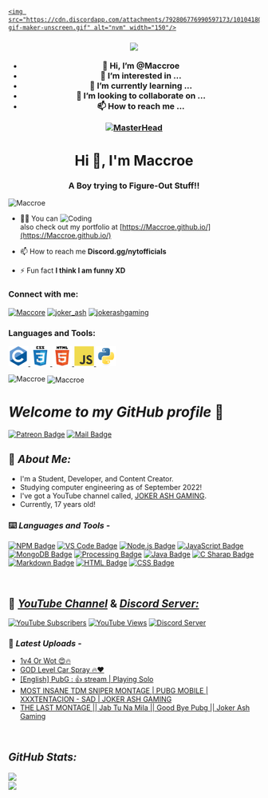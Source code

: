 <p align="left">

  <a href="https://discord.gg/GVcNZqBHfK">

    <img src="https://cdn.discordapp.com/attachments/792806776990597173/1010418083179016282/com-gif-maker-unscreen.gif" alt="nvm" width="150"/>
</p>

 <h3 align="middle"> <a href="#"><img src="https://discord.c99.nl/widget/theme-1/790840344081465375.png"></a>


- 👋 Hi, I’m @Maccroe
- 👀 I’m interested in ...
- 🌱 I’m currently learning ...
- 💞️ I’m looking to collaborate on ...
- 📫 How to reach me ...

<!---
Maccroe/Maccroe is a ✨ special ✨ repository because its `README.md` (this file) appears on your GitHub profile.
You can click the Preview link to take a look at your changes.
--->
[![MasterHead](https://media.discordapp.net/attachments/792809848567365674/886281629096620042/1631376390172.png)](https://Maccroe.github.io)
<h1 align="center">Hi 👋, I'm Maccroe </h1>
<h3 align="center">A Boy trying to Figure-Out Stuff!!</h3>

<p align="left"> <img src="https://komarev.com/ghpvc/?username=khushboogoel01&label=Profile%20views&color=129e00&style=plastic" alt="Maccroe" /> </p>
<img align="right" alt="Coding" width="400" src="https://cdn.dribbble.com/users/2646423/screenshots/5507196/computer.gif">

- 👨‍💻 You can also check out my portfolio at [https://Maccroe.github.io/](https://Maccroe.github.io/)

- 📫 How to reach me **Discord.gg/nytofficials**

- ⚡ Fun fact **I think I am funny XD**

<h3 align="left">Connect with me:</h3>
<p align="left">
<!-- <a href="https://twitter.com/Maccroe" target="blank"><img align="center" src="https://cdn.jsdelivr.net/npm/simple-icons@3.0.1/icons/twitter.svg" alt="Maccroe" height="30" width="40" /></a> -->
<a href="https://linkedin.com/in/Maccroe" target="blank"><img align="center" src="https://cdn.jsdelivr.net/npm/simple-icons@3.0.1/icons/linkedin.svg" alt="Maccore" height="30" width="40" /></a>
<a href="https://instagram.com/joker_ash" target="blank"><img align="center" src="https://cdn.jsdelivr.net/npm/simple-icons@3.0.1/icons/instagram.svg" alt="joker_ash" height="30" width="40" /></a>
<a href="https://www.youtube.com/c/jokerashgaming" target="blank"><img align="center" src="https://cdn.jsdelivr.net/npm/simple-icons@3.0.1/icons/youtube.svg" alt="jokerashgaming" height="30" width="40" /></a>
</p>

<h3 align="left">Languages and Tools:</h3>
<p align="left"> <a href="https://www.cprogramming.com/" target="_blank"> <img src="https://raw.githubusercontent.com/devicons/devicon/master/icons/c/c-original.svg" alt="c" width="40" height="40"/> </a> <a href="https://www.w3schools.com/css/" target="_blank"> <img src="https://raw.githubusercontent.com/devicons/devicon/master/icons/css3/css3-original-wordmark.svg" alt="css3" width="40" height="40"/> </a> <a href="https://www.w3.org/html/" target="_blank"> <img src="https://raw.githubusercontent.com/devicons/devicon/master/icons/html5/html5-original-wordmark.svg" alt="html5" width="40" height="40"/> </a> <a href="https://developer.mozilla.org/en-US/docs/Web/JavaScript" target="_blank"> <img src="https://raw.githubusercontent.com/devicons/devicon/master/icons/javascript/javascript-original.svg" alt="javascript" width="40" height="40"/> </a> <a href="https://www.python.org" target="_blank"> <img src="https://raw.githubusercontent.com/devicons/devicon/master/icons/python/python-original.svg" alt="python" width="40" height="40"/> </a> </p>

<p><img align="left" src="https://github-readme-stats.vercel.app/api/top-langs?username=Maccroe&show_icons=true&locale=en&layout=compact" alt="Maccroe" /></p>

<p>&nbsp;<img align="center" src="https://github-readme-stats.vercel.app/api?username=Maccroe&show_icons=true&locale=en" alt="Maccroe" /></p>




# **_Welcome to my GitHub profile_** 👋

[![Patreon Badge](https://img.shields.io/badge/-Donate/Support-0D1117?logo=patreon&style=for-the-badge)][patreon]
[![Mail Badge](https://img.shields.io/badge/-EMail/Contact-0D1117?logo=gmail&style=for-the-badge)][mail]
<br />

<!-- <img align="right" src="./images/laptop.gif" width="270" height="235"> -->

## 📖 **_About Me:_**

- I'm a Student, Developer, and Content Creator.
- Studying computer engineering as of September 2022!
- I've got a YouTube channel called, [JOKER ASH GAMING][youtube].
- Currently, 17 years old!

### ⌨️ **_Languages and Tools -_**

[![NPM Badge](https://img.shields.io/badge/-NPM-0D1117?logo=npm)][npm]
[![VS Code Badge](https://img.shields.io/badge/-Visual_Studio_Code-0D1117?logo=visual-studio-code&logoColor=007ACC)][vscode]
[![Node.js Badge](https://img.shields.io/badge/-Node.js-0D1117?logo=node.js)][nodejs]
[![JavaScript Badge](https://img.shields.io/badge/-JavaScript-0D1117?logo=javascript)][javascript]
[![MongoDB Badge](https://img.shields.io/badge/-MongoDB-0D1117?logo=mongodb)][mongodb]
[![Processing Badge](https://img.shields.io/badge/-Processing-0D1117?logo=processing-foundation&logoColor=006699)][processing]
[![Java Badge](https://img.shields.io/badge/-Java-0D1117?logo=java&logoColor=007396)][java]
[![C Sharap Badge](https://img.shields.io/badge/-C_Sharp-0D1117?logo=csharp&logoColor=239120)][cs]
[![Markdown Badge](https://img.shields.io/badge/-Markdown-0D1117?logo=markdown)][markdown]
[![HTML Badge](https://img.shields.io/badge/-HTML-0D1117?logo=html5)][html]
[![CSS Badge](https://img.shields.io/badge/-CSS-0D1117?logo=css3&logoColor=1572B6)][css]

<br />

## 🎥 [**_YouTube Channel_**][youtube] & [**_Discord Server:_**][discord]

[![YouTube Subscribers](https://img.shields.io/youtube/channel/subscribers/UCtHxsna50Tua9_6Cd427jwA?color=%23ff0000&logo=YouTube&logoColor=%23ff0000&style=for-the-badge)][youtube]
[![YouTube Views](https://img.shields.io/youtube/channel/views/UCtHxsna50Tua9_6Cd427jwA?color=%23ff0000&logo=YouTube&logoColor=%23ff0000&style=for-the-badge)][youtube]
[![Discord Server](https://img.shields.io/discord/939099147955486791?color=5865F2&label=Damage%20Esports&logo=discord&style=for-the-badge)][discord]

### 📩 **_Latest Uploads -_**

<!-- YOUTUBE:START -->
- [1v4 Or Wot 😍🔥](https://www.youtube.com/watch?v=Sw4jDytkBY8)
- [GOD Level Car Spray 🔥❤](https://www.youtube.com/watch?v=6xovOx2cl_Q)
- [[English] PubG : 👍 stream | Playing Solo](https://www.youtube.com/watch?v=G01vUYiYhO8)
- [MOST INSANE TDM SNIPER MONTAGE  | PUBG MOBILE | XXXTENTACION - SAD  | JOKER ASH GAMING](https://www.youtube.com/watch?v=Kro6x9W7cUM)
- [THE LAST MONTAGE || Jab Tu Na Mila || Good Bye Pubg || Joker Ash Gaming](https://www.youtube.com/watch?v=9kM-LlLpzzw)
<!-- YOUTUBE:END -->

<br />

## **_GitHub Stats:_**

<img align="center" src="https://github-readme-stats.vercel.app/api/?username=Maccroe&count_private=true&theme=radical&showicons=true">

<br />

<img align="center" src="https://github-readme-stats.vercel.app/api/top-langs/?username=Maccroe&langs_count=5&theme=radical">

<br />

[youtube]: https://youtube.com/JOKERASHGAMING/?sub_confirmation=1
[javascript]: https://www.javascript.com
[nodejs]: https://nodejs.org
[processing]: https://processing.org
[java]: https://www.java.com
[npm]: https://www.npmjs.com/~maccroe
[cs]: https://docs.microsoft.com/en-us/dotnet/csharp/
[vscode]: https://code.visualstudio.com
[mongodb]: https://www.mongodb.com
[markdown]: https://www.markdownguide.org
[html]: https://html.com/html5/
[css]: https://www.css3.com
[discord]: https://discord.gg/GVcNZqBHfK
[patreon]: https://patreon.com/maccroe
[mail]: mailto:maccroebusiness@gmail.com



